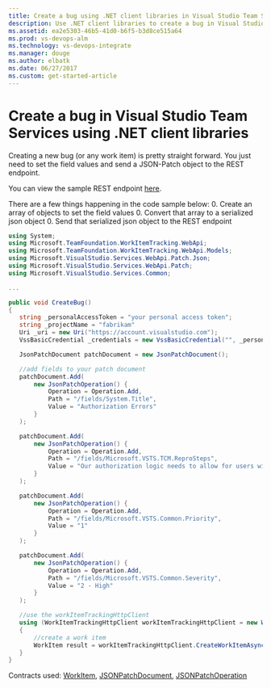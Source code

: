 ```yaml
---
title: Create a bug using .NET client libraries in Visual Studio Team Services
description: Use .NET client libraries to create a bug in Visual Studio Team Services.
ms.assetid: ea2e5303-46b5-41d0-b6f5-b3d8ce515a64
ms.prod: vs-devops-alm
ms.technology: vs-devops-integrate
ms.manager: douge
ms.author: elbatk
ms.date: 06/27/2017
ms.custom: get-started-article
---
```


# Create a bug in Visual Studio Team Services using .NET client libraries

Creating a new bug (or any work item) is pretty straight forward. You just need to set the field values and send a JSON-Patch object to the REST endpoint.

You can view the sample REST endpoint [here](https://review.docs.microsoft.com/en-us/rest/api/vsts/workitemtracking/createworkitem?branch=master).

There are a few things happening in the code sample below:
0. Create an array of objects to set the field values
0. Convert that array to a serialized json object
0. Send that serialized json object to the REST endpoint

```c#
using System;
using Microsoft.TeamFoundation.WorkItemTracking.WebApi;
using Microsoft.TeamFoundation.WorkItemTracking.WebApi.Models;
using Microsoft.VisualStudio.Services.WebApi.Patch.Json;
using Microsoft.VisualStudio.Services.WebApi.Patch;
using Microsoft.VisualStudio.Services.Common;

...

public void CreateBug()
{
   string _personalAccessToken = "your personal access token";
   string _projectName = "fabrikam"
   Uri _uri = new Uri("https://account.visualstudio.com");
   VssBasicCredential _credentials = new VssBasicCredential("", _personalAccessToken);

   JsonPatchDocument patchDocument = new JsonPatchDocument();

   //add fields to your patch document
   patchDocument.Add(
       new JsonPatchOperation() {
           Operation = Operation.Add,
           Path = "/fields/System.Title",
           Value = "Authorization Errors"
       }
   );

   patchDocument.Add(
       new JsonPatchOperation() {
           Operation = Operation.Add,
           Path = "/fields/Microsoft.VSTS.TCM.ReproSteps",
           Value = "Our authorization logic needs to allow for users with Microsoft accounts (formerly Live Ids) - http://msdn.microsoft.com/en-us/library/live/hh826547.aspx"
       }
   );

   patchDocument.Add(
       new JsonPatchOperation() {
           Operation = Operation.Add,
           Path = "/fields/Microsoft.VSTS.Common.Priority",
           Value = "1"
       }
   );

   patchDocument.Add(
       new JsonPatchOperation() {
           Operation = Operation.Add,
           Path = "/fields/Microsoft.VSTS.Common.Severity",
           Value = "2 - High"
       }
   );

   //use the workItemTrackingHttpClient
   using (WorkItemTrackingHttpClient workItemTrackingHttpClient = new WorkItemTrackingHttpClient(_uri, _credentials))
   {
       //create a work item
       WorkItem result = workItemTrackingHttpClient.CreateWorkItemAsync(patchDocument, _projectName, "Bug").Result;
   }
}
```

Contracts used: [WorkItem](../../extend/reference/client/api/TFS/WorkItemTracking/Contracts/WorkItem.md), [JSONPatchDocument](../../extend/reference/client/api/vss/webapi/Contracts/jsonpatchdocument.md), [JSONPatchOperation](../../extend/reference/client/api/vss/webapi/Contracts/jsonpatchoperation.md)